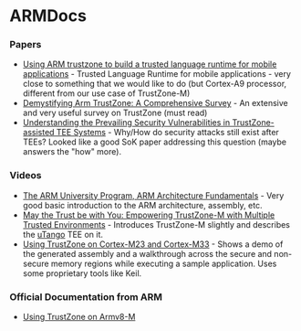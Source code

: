 # ARMDocs

### Papers
- [Using ARM trustzone to build a trusted language runtime for mobile applications](https://dl.acm.org/doi/pdf/10.1145/2541940.2541949) - Trusted Language Runtime for mobile applications - very close to something that we would like to do (but Cortex-A9 processor, different from our use case of TrustZone-M)
- [Demystifying Arm TrustZone: A Comprehensive Survey](https://dl.acm.org/doi/abs/10.1145/3291047) - An extensive and very useful survey on TrustZone (must read)
- [Understanding the Prevailing Security Vulnerabilities in TrustZone-assisted TEE Systems](https://ieeexplore.ieee.org/abstract/document/9152801) - Why/How do security attacks still exist after TEEs? Looked like a good SoK paper addressing this question (maybe answers the "how" more).

### Videos
- [The ARM University Program, ARM Architecture Fundamentals](https://www.youtube.com/watch?v=7LqPJGnBPMM) - Very good basic introduction to the ARM architecture, assembly, etc.
- [May the Trust be with You: Empowering TrustZone-M with Multiple Trusted Environments](https://www.youtube.com/watch?v=kuMh1MXqJBw) - Introduces TrustZone-M slightly and describes the [uTango](https://arxiv.org/pdf/2102.03625.pdf) TEE on it.
- [Using TrustZone on Cortex-M23 and Cortex-M33](https://www.youtube.com/watch?v=0LpCEwSfA0s) - Shows a demo of the generated assembly and a walkthrough across the secure and non-secure memory regions while executing a sample application. Uses some proprietary tools like Keil.

### Official Documentation from ARM
- [Using TrustZone on Armv8-M](https://www.keil.com/appnotes/files/apnt_291.pdf)
